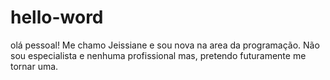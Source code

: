 # hello-word
olá pessoal! Me chamo Jeissiane e sou nova na area da programação. Não sou especialista e nenhuma profissional mas, pretendo futuramente me tornar uma.
